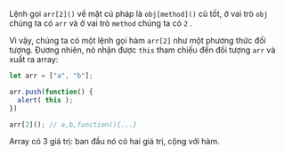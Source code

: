 Lệnh gọi `arr[2]()` về mặt cú pháp là `obj[method]()` cũ tốt, ở vai trò `obj` chúng ta có `arr` và ở vai trò `method` chúng ta có `2` .

Vì vậy, chúng ta có một lệnh gọi hàm `arr[2]` như một phương thức đối tượng. Đương nhiên, nó nhận được `this` tham chiếu đến đối tượng `arr` và xuất ra array:

```js run
let arr = ["a", "b"];

arr.push(function() {
  alert( this );
})

arr[2](); // a,b,function(){...}
```

Array có 3 giá trị: ban đầu nó có hai giá trị, cộng với hàm.
